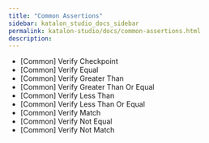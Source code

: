 ```yaml
---
title: "Common Assertions" 
sidebar: katalon_studio_docs_sidebar
permalink: katalon-studio/docs/common-assertions.html 
description: 
---
```

*   \[Common\] Verify Checkpoint
*   \[Common\] Verify Equal
*   \[Common\] Verify Greater Than
*   \[Common\] Verify Greater Than Or Equal
*   \[Common\] Verify Less Than
*   \[Common\] Verify Less Than Or Equal
*   \[Common\] Verify Match
*   \[Common\] Verify Not Equal
*   \[Common\] Verify Not Match